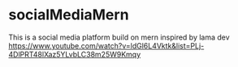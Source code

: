 # socialMediaMern
This is a social media platform build on mern inspired by lama dev
<br>
https://www.youtube.com/watch?v=ldGl6L4Vktk&list=PLj-4DlPRT48lXaz5YLvbLC38m25W9Kmqy

